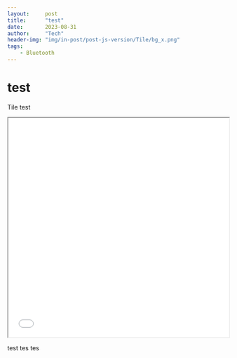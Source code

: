 ```yaml
---
layout:     post
title:      "test"
date:       2023-08-31
author:     "Tech"
header-img: "img/in-post/post-js-version/Tile/bg_x.png"
tags:
    - Bluetooth
---
```


#  test

Tile 
test
<iframe src="[https://techryptic.github.io/test.html](https://techryptic.github.io/test.html)" width="100%" height="500"></iframe>

test
tes
tes
